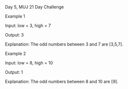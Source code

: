 Day 5, MUJ 21 Day Challenge



Example 1

Input: low = 3, high = 7

Output: 3

Explanation: The odd numbers between 3 and 7 are [3,5,7].



Example 2

Input: low = 8, high = 10

Output: 1

Explanation: The odd numbers between 8 and 10 are [9].
